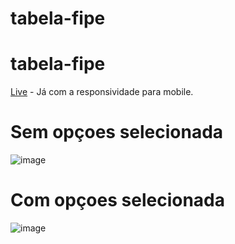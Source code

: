 # tabela-fipe

# tabela-fipe

<a href="https://yurisouzadev.github.io/tabela-fipe/">Live</a> - Já com a responsividade para mobile.

<h1>Sem opçoes selecionada</h1>

![image](https://github.com/YuriSouzaDev/tabela-fipe/assets/121251814/1fdc380b-ea97-4919-aa0e-fd6a8b9fa848)

<h1>Com opçoes selecionada</h1>

![image](https://github.com/YuriSouzaDev/tabela-fipe/assets/121251814/afc34b69-8b2f-4425-b7bd-fdf2af6d807d)
